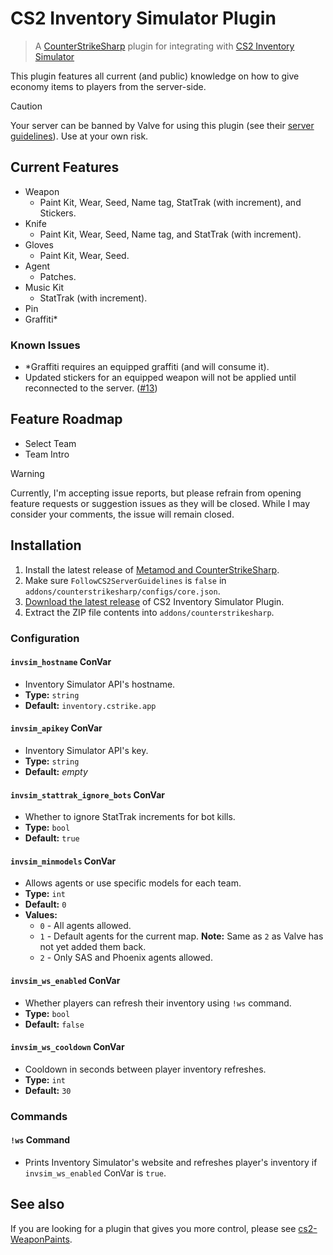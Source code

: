 # CS2 Inventory Simulator Plugin

> A [CounterStrikeSharp](https://docs.cssharp.dev) plugin for integrating with [CS2 Inventory Simulator](https://inventory.cstrike.app)

This plugin features all current (and public) knowledge on how to give economy items to players from the server-side.

> [!CAUTION]  
> Your server can be banned by Valve for using this plugin (see their [server guidelines](https://blog.counter-strike.net/index.php/server_guidelines)). Use at your own risk.

## Current Features

- Weapon
  - Paint Kit, Wear, Seed, Name tag, StatTrak (with increment), and Stickers.
- Knife
  - Paint Kit, Wear, Seed, Name tag, and StatTrak (with increment).
- Gloves
  - Paint Kit, Wear, Seed.
- Agent
  - Patches.
- Music Kit
  - StatTrak (with increment). 
- Pin
- Graffiti*

### Known Issues

- *Graffiti requires an equipped graffiti (and will consume it).
- Updated stickers for an equipped weapon will not be applied until reconnected to the server. ([#13](https://github.com/ianlucas/cs2-inventory-simulator-plugin/issues/13))

## Feature Roadmap

- Select Team
- Team Intro

> [!WARNING]  
> Currently, I'm accepting issue reports, but please refrain from opening feature requests or suggestion issues as they will be closed. While I may consider your comments, the issue will remain closed.

## Installation

1. Install the latest release of [Metamod and CounterStrikeSharp](https://docs.cssharp.dev/docs/guides/getting-started.html).
2. Make sure `FollowCS2ServerGuidelines` is `false` in `addons/counterstrikesharp/configs/core.json`.
3. [Download the latest release](https://github.com/ianlucas/cs2-inventory-simulator-plugin/releases) of CS2 Inventory Simulator Plugin.
4. Extract the ZIP file contents into `addons/counterstrikesharp`.

### Configuration

#### `invsim_hostname` ConVar

* Inventory Simulator API's hostname.
* **Type:** `string`
* **Default:** `inventory.cstrike.app`

#### `invsim_apikey` ConVar

* Inventory Simulator API's key.
* **Type:** `string`
* **Default:** _empty_

#### `invsim_stattrak_ignore_bots` ConVar

* Whether to ignore StatTrak increments for bot kills.
* **Type:** `bool`
* **Default:** `true`

#### `invsim_minmodels` ConVar

* Allows agents or use specific models for each team.
* **Type:** `int`
* **Default:** `0`
* **Values:**
	- `0` - All agents allowed.
	- `1` - Default agents for the current map. **Note:** Same as `2` as Valve has not yet added them back.
	- `2` - Only SAS and Phoenix agents allowed.

#### `invsim_ws_enabled` ConVar

* Whether players can refresh their inventory using `!ws` command.
* **Type:** `bool`
* **Default:** `false`

#### `invsim_ws_cooldown` ConVar

* Cooldown in seconds between player inventory refreshes.
* **Type:** `int`
* **Default:** `30`

### Commands

#### `!ws` Command

* Prints Inventory Simulator's website and refreshes player's inventory if `invsim_ws_enabled` ConVar is `true`.

## See also

If you are looking for a plugin that gives you more control, please see [cs2-WeaponPaints](https://github.com/Nereziel/cs2-WeaponPaints).
